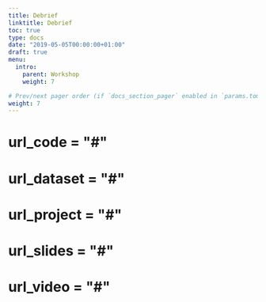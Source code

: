 ```yaml
---
title: Debrief
linktitle: Debrief
toc: true
type: docs
date: "2019-05-05T00:00:00+01:00"
draft: true
menu:
  intro:
    parent: Workshop 
    weight: 7

# Prev/next pager order (if `docs_section_pager` enabled in `params.toml`)
weight: 7
---
```



# url_code = "#"
# url_dataset = "#"
# url_project = "#"
# url_slides = "#"
# url_video = "#"